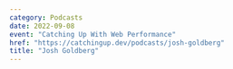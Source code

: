 ```yaml
---
category: Podcasts
date: 2022-09-08
event: "Catching Up With Web Performance"
href: "https://catchingup.dev/podcasts/josh-goldberg"
title: "Josh Goldberg"
---
```

